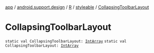 [app](../../../index.md) / [android.support.design](../../index.md) / [R](../index.md) / [styleable](index.md) / [CollapsingToolbarLayout](.)

# CollapsingToolbarLayout

`static val CollapsingToolbarLayout: `[`IntArray`](https://kotlinlang.org/api/latest/jvm/stdlib/kotlin/-int-array/index.html)
`static val CollapsingToolbarLayout: `[`IntArray`](https://kotlinlang.org/api/latest/jvm/stdlib/kotlin/-int-array/index.html)